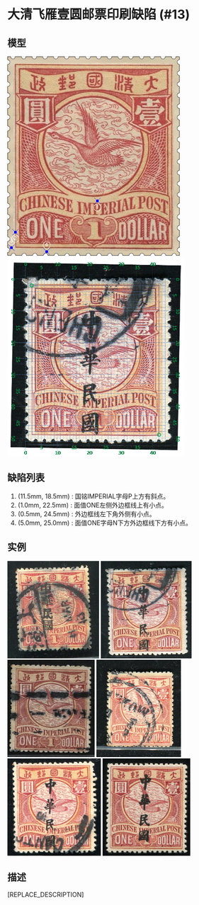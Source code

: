 # 大清飞雁壹圆邮票印刷缺陷 (#13)

## 模型
<img src="model.png" height=450/> <img src="sampling.png" height=450/>

## 缺陷列表
1. (11.5mm, 18.5mm) :  国铭IMPERIAL字母P上方有斜点。
1. (1.0mm, 22.5mm) :  面值ONE左侧外边框线上有小点。
1. (0.5mm, 24.5mm) :  外边框线左下角外侧有小点。
1. (5.0mm, 25.0mm) :  面值ONE字母N下方外边框线下方有小点。


## 实例
<img src="2010-10-27_00037245113A.jpg" height=220/> <img src="2012-05-21_00058693014A.jpg" height=220/> <img src="2012-11-26_00072863066A.jpg" height=220/> <img src="2014-03-22_00136561003A.jpg" height=220/> <img src="2015-08-15_00185318050A.jpg" height=220/> <img src="2016-02-04_00157483004A.jpg" height=220/> 


## 描述
[REPLACE_DESCRIPTION]
